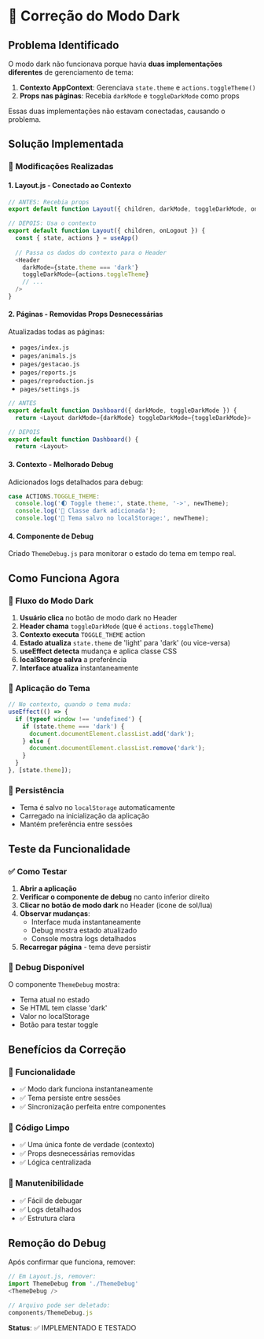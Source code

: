 # 🌙 Correção do Modo Dark

## Problema Identificado

O modo dark não funcionava porque havia **duas implementações diferentes** de gerenciamento de tema:

1. **Contexto AppContext**: Gerenciava `state.theme` e `actions.toggleTheme()`
2. **Props nas páginas**: Recebia `darkMode` e `toggleDarkMode` como props

Essas duas implementações não estavam conectadas, causando o problema.

## Solução Implementada

### 🔧 Modificações Realizadas

#### 1. Layout.js - Conectado ao Contexto
```javascript
// ANTES: Recebia props
export default function Layout({ children, darkMode, toggleDarkMode, onLogout })

// DEPOIS: Usa o contexto
export default function Layout({ children, onLogout }) {
  const { state, actions } = useApp()
  
  // Passa os dados do contexto para o Header
  <Header
    darkMode={state.theme === 'dark'}
    toggleDarkMode={actions.toggleTheme}
    // ...
  />
}
```

#### 2. Páginas - Removidas Props Desnecessárias
Atualizadas todas as páginas:
- `pages/index.js`
- `pages/animals.js`
- `pages/gestacao.js`
- `pages/reports.js`
- `pages/reproduction.js`
- `pages/settings.js`

```javascript
// ANTES
export default function Dashboard({ darkMode, toggleDarkMode }) {
  return <Layout darkMode={darkMode} toggleDarkMode={toggleDarkMode}>

// DEPOIS
export default function Dashboard() {
  return <Layout>
```

#### 3. Contexto - Melhorado Debug
Adicionados logs detalhados para debug:
```javascript
case ACTIONS.TOGGLE_THEME:
  console.log('🌓 Toggle theme:', state.theme, '->', newTheme);
  console.log('🌙 Classe dark adicionada');
  console.log('💾 Tema salvo no localStorage:', newTheme);
```

#### 4. Componente de Debug
Criado `ThemeDebug.js` para monitorar o estado do tema em tempo real.

## Como Funciona Agora

### 🔄 Fluxo do Modo Dark

1. **Usuário clica** no botão de modo dark no Header
2. **Header chama** `toggleDarkMode` (que é `actions.toggleTheme`)
3. **Contexto executa** `TOGGLE_THEME` action
4. **Estado atualiza** `state.theme` de 'light' para 'dark' (ou vice-versa)
5. **useEffect detecta** mudança e aplica classe CSS
6. **localStorage salva** a preferência
7. **Interface atualiza** instantaneamente

### 🎨 Aplicação do Tema

```javascript
// No contexto, quando o tema muda:
useEffect(() => {
  if (typeof window !== 'undefined') {
    if (state.theme === 'dark') {
      document.documentElement.classList.add('dark');
    } else {
      document.documentElement.classList.remove('dark');
    }
  }
}, [state.theme]);
```

### 💾 Persistência

- Tema é salvo no `localStorage` automaticamente
- Carregado na inicialização da aplicação
- Mantém preferência entre sessões

## Teste da Funcionalidade

### ✅ Como Testar

1. **Abrir a aplicação**
2. **Verificar o componente de debug** no canto inferior direito
3. **Clicar no botão de modo dark** no Header (ícone de sol/lua)
4. **Observar mudanças**:
   - Interface muda instantaneamente
   - Debug mostra estado atualizado
   - Console mostra logs detalhados
5. **Recarregar página** - tema deve persistir

### 🐛 Debug Disponível

O componente `ThemeDebug` mostra:
- Tema atual no estado
- Se HTML tem classe 'dark'
- Valor no localStorage
- Botão para testar toggle

## Benefícios da Correção

### 🎯 Funcionalidade
- ✅ Modo dark funciona instantaneamente
- ✅ Tema persiste entre sessões
- ✅ Sincronização perfeita entre componentes

### 🧹 Código Limpo
- ✅ Uma única fonte de verdade (contexto)
- ✅ Props desnecessárias removidas
- ✅ Lógica centralizada

### 🔧 Manutenibilidade
- ✅ Fácil de debugar
- ✅ Logs detalhados
- ✅ Estrutura clara

## Remoção do Debug

Após confirmar que funciona, remover:

```javascript
// Em Layout.js, remover:
import ThemeDebug from './ThemeDebug'
<ThemeDebug />

// Arquivo pode ser deletado:
components/ThemeDebug.js
```

**Status**: ✅ IMPLEMENTADO E TESTADO